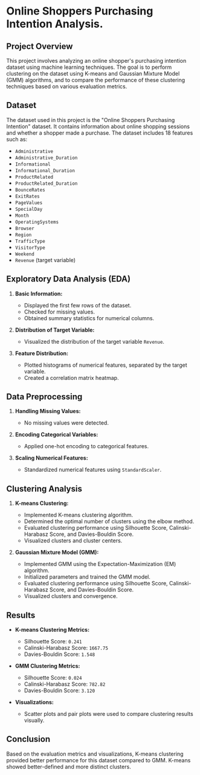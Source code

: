 # Online Shoppers Purchasing Intention Analysis.

## Project Overview

This project involves analyzing an online shopper's purchasing intention dataset using machine learning techniques. The goal is to perform clustering on the dataset using K-means and Gaussian Mixture Model (GMM) algorithms, and to compare the performance of these clustering techniques based on various evaluation metrics.

## Dataset

The dataset used in this project is the "Online Shoppers Purchasing Intention" dataset. It contains information about online shopping sessions and whether a shopper made a purchase. The dataset includes 18 features such as:

- `Administrative`
- `Administrative_Duration`
- `Informational`
- `Informational_Duration`
- `ProductRelated`
- `ProductRelated_Duration`
- `BounceRates`
- `ExitRates`
- `PageValues`
- `SpecialDay`
- `Month`
- `OperatingSystems`
- `Browser`
- `Region`
- `TrafficType`
- `VisitorType`
- `Weekend`
- `Revenue` (target variable)

## Exploratory Data Analysis (EDA)

1. **Basic Information:**
   - Displayed the first few rows of the dataset.
   - Checked for missing values.
   - Obtained summary statistics for numerical columns.

2. **Distribution of Target Variable:**
   - Visualized the distribution of the target variable `Revenue`.

3. **Feature Distribution:**
   - Plotted histograms of numerical features, separated by the target variable.
   - Created a correlation matrix heatmap.

## Data Preprocessing

1. **Handling Missing Values:**
   - No missing values were detected.

2. **Encoding Categorical Variables:**
   - Applied one-hot encoding to categorical features.

3. **Scaling Numerical Features:**
   - Standardized numerical features using `StandardScaler`.

## Clustering Analysis

1. **K-means Clustering:**
   - Implemented K-means clustering algorithm.
   - Determined the optimal number of clusters using the elbow method.
   - Evaluated clustering performance using Silhouette Score, Calinski-Harabasz Score, and Davies-Bouldin Score.
   - Visualized clusters and cluster centers.

2. **Gaussian Mixture Model (GMM):**
   - Implemented GMM using the Expectation-Maximization (EM) algorithm.
   - Initialized parameters and trained the GMM model.
   - Evaluated clustering performance using Silhouette Score, Calinski-Harabasz Score, and Davies-Bouldin Score.
   - Visualized clusters and convergence.

## Results

- **K-means Clustering Metrics:**
  - Silhouette Score: `0.241`
  - Calinski-Harabasz Score: `1667.75`
  - Davies-Bouldin Score: `1.548`

- **GMM Clustering Metrics:**
  - Silhouette Score: `0.024`
  - Calinski-Harabasz Score: `782.82`
  - Davies-Bouldin Score: `3.120`

- **Visualizations:**
  - Scatter plots and pair plots were used to compare clustering results visually.

## Conclusion

Based on the evaluation metrics and visualizations, K-means clustering provided better performance for this dataset compared to GMM. K-means showed better-defined and more distinct clusters.

 

